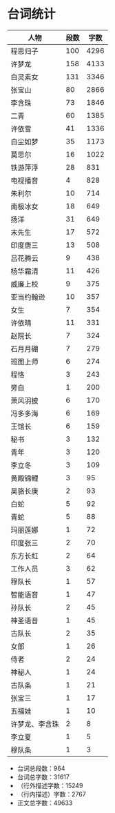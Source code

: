 # 台词统计

| 人物 | 段数 | 字数 |
|--|--|--|
| 程思归子 | 100 | 4296 |
| 许梦龙 | 158 | 4133 |
| 白灵素女 | 131 | 3346 |
| 张宝山 | 80 | 2866 |
| 李含珠 | 73 | 1846 |
| 二青 | 60 | 1385 |
| 许依雪 | 41 | 1336 |
| 白尘如梦 | 35 | 1173 |
| 莫思尔 | 16 | 1022 |
| 铁游萍浮 | 28 | 831 |
| 电视播音 | 4 | 828 |
| 朱利尔 | 10 | 714 |
| 南极冰女 | 18 | 649 |
| 扬洋 | 31 | 649 |
| 末先生 | 17 | 572 |
| 印度唐三 | 13 | 508 |
| 吕花腾云 | 9 | 438 |
| 杨华霜清 | 11 | 426 |
| 威廉上校 | 9 | 375 |
| 亚当约翰逊 | 10 | 357 |
| 女生 | 7 | 354 |
| 许依晴 | 11 | 331 |
| 赵院长 | 7 | 324 |
| 石月月硼 | 7 | 279 |
| 班图上师 | 6 | 274 |
| 程恪 | 3 | 243 |
| 旁白 | 1 | 200 |
| 萧风羽披 | 6 | 170 |
| 冯多多海 | 6 | 169 |
| 王馆长 | 6 | 159 |
| 秘书 | 3 | 132 |
| 青年 | 3 | 120 |
| 李立冬 | 3 | 109 |
| 黄殿锦鲤 | 3 | 95 |
| 吴骆长庚 | 2 | 93 |
| 白蛇 | 5 | 92 |
| 青蛇 | 5 | 88 |
| 玛丽莲娜 | 1 | 72 |
| 印度张三 | 2 | 70 |
| 东方长虹 | 2 | 64 |
| 工作人员 | 3 | 62 |
| 穆队长 | 1 | 57 |
| 智能语音 | 1 | 47 |
| 孙队长 | 2 | 45 |
| 神圣语音 | 1 | 45 |
| 古队长 | 2 | 35 |
| 女郎 | 1 | 26 |
| 侍者 | 2 | 24 |
| 神秘人 | 1 | 24 |
| 古队条 | 1 | 21 |
| 张宝三 | 1 | 17 |
| 五福娃 | 1 | 10 |
| 许梦龙、李含珠 | 2 | 8 |
| 李立夏 | 1 | 5 |
| 穆队条 | 1 | 3 |

* 台词总段数：964
* 台词总字数：31617
* （行外描述字数：15249
* （行内描述）字数：2767
* 正文总字数：49633
